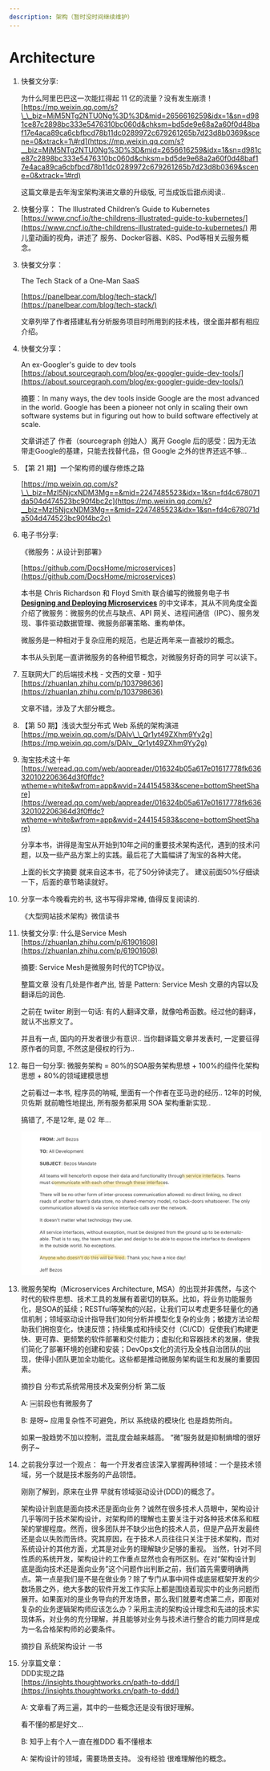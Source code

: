 ```yaml
---
description: 架构（暂时没时间继续维护）
---
```


# Architecture

1. 快餐文分享:

   为什么阿里巴巴这一次能扛得起 11 亿的流量？没有发生崩溃！ [https://mp.weixin.qq.com/s?\_\_biz=MjM5NTg2NTU0Ng%3D%3D&mid=2656616259&idx=1&sn=d981ce87c2898bc333e5476310bc060d&chksm=bd5de9e68a2a60f0d48baf17e4aca89ca6cbfbcd78b11dc0289972c679261265b7d23d8b0369&scene=0&xtrack=1\#rd](https://mp.weixin.qq.com/s?__biz=MjM5NTg2NTU0Ng%3D%3D&mid=2656616259&idx=1&sn=d981ce87c2898bc333e5476310bc060d&chksm=bd5de9e68a2a60f0d48baf17e4aca89ca6cbfbcd78b11dc0289972c679261265b7d23d8b0369&scene=0&xtrack=1#rd)

   这篇文章是去年淘宝架构演进文章的升级版, 可当成饭后甜点阅读..

2. 快餐分享： The Illustrated Children’s Guide to Kubernetes [https://www.cncf.io/the-childrens-illustrated-guide-to-kubernetes/](https://www.cncf.io/the-childrens-illustrated-guide-to-kubernetes/) 用儿童动画的视角，讲述了 服务、Docker容器、K8S、Pod等相关云服务概念。
3. 快餐文分享：

   The Tech Stack of a One-Man SaaS

   [https://panelbear.com/blog/tech-stack/](https://panelbear.com/blog/tech-stack/)

   文章列举了作者搭建私有分析服务项目时所用到的技术栈，很全面并都有相应介绍。

4. 快餐文分享：

   An ex-Googler's guide to dev tools [https://about.sourcegraph.com/blog/ex-googler-guide-dev-tools/](https://about.sourcegraph.com/blog/ex-googler-guide-dev-tools/)

   摘要：In many ways, the dev tools inside Google are the most advanced in the world. Google has been a pioneer not only in scaling their own software systems but in figuring out how to build software effectively at scale.

   文章讲述了 作者（sourcegraph 创始人）离开 Google 后的感受：因为无法带走Google的基建，只能去找替代品，但 Google 之外的世界还远不够...

5. 【第 21 期】一个架构师的缓存修炼之路

   [https://mp.weixin.qq.com/s?\_\_biz=MzI5NjcxNDM3Mg==&mid=2247485523&idx=1&sn=fd4c678071da504d474523bc90f4bc2c](https://mp.weixin.qq.com/s?__biz=MzI5NjcxNDM3Mg==&mid=2247485523&idx=1&sn=fd4c678071da504d474523bc90f4bc2c)

6. 电子书分享:

   《微服务：从设计到部署》

   [https://github.com/DocsHome/microservices](https://github.com/DocsHome/microservices)

   本书是 Chris Richardson 和 Floyd Smith 联合编写的微服务电子书 [**Designing and Deploying Microservices**](https://www.nginx.com/resources/library/designing-deploying-microservices/) 的中文译本，其从不同角度全面介绍了微服务：微服务的优点与缺点、API 网关、进程间通信（IPC）、服务发现、事件驱动数据管理、微服务部署策略、重构单体。

   微服务是一种相对于复杂应用的规范，也是近两年来一直被炒的概念。

   本书从头到尾一直讲微服务的各种细节概念，对微服务好奇的同学 可以读下。

7. 互联网大厂的后端技术栈 - 文西的文章 - 知乎 [https://zhuanlan.zhihu.com/p/103798636](https://zhuanlan.zhihu.com/p/103798636)

   文章不错，涉及了大部分概念。

8. 【第 50 期】浅谈大型分布式 Web 系统的架构演进 [https://mp.weixin.qq.com/s/DAIv\_\_Qr1yt49ZXhm9Yy2g](https://mp.weixin.qq.com/s/DAIv__Qr1yt49ZXhm9Yy2g)
9. 淘宝技术这十年 [https://weread.qq.com/web/appreader/016324b05a617e01617778fk636320102206364d3f0ffdc?wtheme=white&wfrom=app&wvid=244154583&scene=bottomSheetShare](https://weread.qq.com/web/appreader/016324b05a617e01617778fk636320102206364d3f0ffdc?wtheme=white&wfrom=app&wvid=244154583&scene=bottomSheetShare)

   分享本书，讲得是淘宝从开始到10年之间的重要技术架构迭代，遇到的技术问题，以及一些产品方案上的实践。最后花了大篇幅讲了淘宝的各种大佬。

   上面的长文字摘要 就来自这本书，花了50分钟读完了。 建议前面50%仔细读一下，后面的章节略读就好。

10. 分享一本今晚看完的书, 这书写得非常棒, 值得反复阅读的.

    《大型网站技术架构》微信读书

11. 快餐文分享: 什么是Service Mesh [https://zhuanlan.zhihu.com/p/61901608](https://zhuanlan.zhihu.com/p/61901608)

    摘要: Service Mesh是微服务时代的TCP协议。

    整篇文章 没有几处是作者产出, 皆是 Pattern: Service Mesh 文章的内容以及翻译后的润色.

    之前在 twiiter 刷到一句话: 有的人翻译文章，就像哈希函数。经过他的翻译，就认不出原文了。

    并且有一点, 国内的开发者很少有意识.. 当你翻译篇文章并发表时, 一定要征得原作者的同意, 不然这是侵权的行为..

12. 每日一句分享: 微服务架构 = 80%的SOA服务架构思想 + 100%的组件化架构思想 + 80%的领域建模思想

    之前看过一本书, 程序员的呐喊, 里面有一个作者在亚马逊的经历.. 12年的时候, 贝佐斯 就前瞻性地提出, 所有服务都采用 SOA 架构重新实现..

    搞错了, 不是12年, 是 02 年...

    ![image-20210118000403355](../.gitbook/assets/image-20210118000403355.png)

13. 微服务架构（Microservices Architecture, MSA）的出现并非偶然，与这个时代的软件思想、技术工具的发展有着密切的联系。比如，将业务功能服务化，是SOA的延续；RESTful等架构的兴起，让我们可以考虑更多轻量化的通信机制；领域驱动设计指导我们如何分析并模型化复杂的业务；敏捷方法论帮助我们拥抱变化，快速反馈；持续集成和持续交付（CI/CD）促使我们构建更快、更可靠、更频繁的软件部署和交付能力；虚拟化和容器技术的发展，使我们简化了部署环境的创建和安装；DevOps文化的流行及全栈自治团队的出现，使得小团队更加全功能化。这些都是推动微服务架构诞生和发展的重要因素。

    摘抄自 分布式系统常用技术及案例分析 第二版

    A: ￼前段也有微服务了

    B: 是呀~ 应用复杂性不可避免，所以 系统级的模块化 也是趋势所向。

    如果一股趋势不加以控制，混乱度会越来越高。 “微”服务就是抑制熵增的很好例子~

14. 之前我分享过一个观点： 每一个开发者应该深入掌握两种领域：一个是技术领域，另一个就是技术服务的产品领悟。

    刚刚了解到，原来在业界 早就有领域驱动设计\(DDD\)的概念了。

    架构设计到底是面向技术还是面向业务？诚然在很多技术人员眼中，架构设计几乎等同于技术架构设计，对架构师的理解也主要关注于对各种技术体系和框架的掌握程度。然而，很多团队并不缺少出色的技术人员，但是产品开发最终还是会以失败而告终。究其原因，在于技术人员往往只关注于技术架构，而对系统设计的其他方面，尤其是对业务的理解缺少足够的重视。 当然，针对不同性质的系统开发，架构设计的工作重点显然也会有所区别。在对“架构设计到底是面向技术还是面向业务”这个问题作出判断之前，我们首先需要明确两点。第一点是我们是不是在做业务？除了专门从事中间件或底层框架开发的少数场景之外，绝大多数的软件开发工作实际上都是围绕着现实中的业务问题而展开。如果面对的是业务导向的开发场景，那么我们就要考虑第二点，即面对复杂的业务逻辑架构师应该怎么办？采用主流的架构设计理念和先进的技术实现体系，对业务的充分理解，并且能够对业务与技术进行整合的能力同样是成为一名合格架构师的必要条件。

    摘抄自 系统架构设计 一书

15. 分享篇文章：   
    DDD实现之路   
    [https://insights.thoughtworks.cn/path-to-ddd/](https://insights.thoughtworks.cn/path-to-ddd/)

    A: 文章看了两三遍，其中的一些概念还是没有很好理解。

    看不懂的都是好文...

    B: 知乎上有个人一直在推DDD 看不懂根本

    A: 架构设计的领域，需要场景支持。 没有经验 很难理解他的概念。


